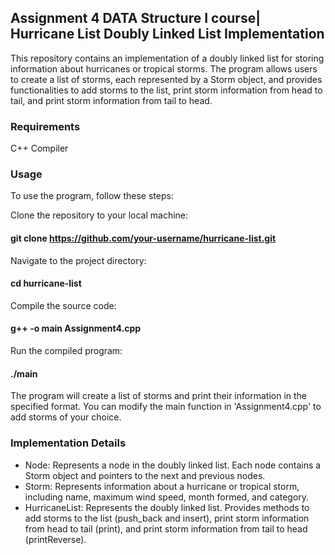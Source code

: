 ## Assignment 4 DATA Structure I course| Hurricane List Doubly Linked List Implementation

This repository contains an implementation of a doubly linked list for storing information about hurricanes or tropical storms. The program allows users to create a list of storms, each represented by a Storm object, and provides functionalities to add storms to the list, print storm information from head to tail, and print storm information from tail to head.

### Requirements

C++ Compiler
### Usage

To use the program, follow these steps:

Clone the repository to your local machine:
#### git clone https://github.com/your-username/hurricane-list.git

Navigate to the project directory:
#### cd hurricane-list
Compile the source code:
#### g++ -o main Assignment4.cpp

Run the compiled program:
#### ./main
The program will create a list of storms and print their information in the specified format. You can modify the main function in 'Assignment4.cpp' to add storms of your choice.

### Implementation Details

- Node: Represents a node in the doubly linked list. Each node contains a Storm object and pointers to the next and previous nodes.
- Storm: Represents information about a hurricane or tropical storm, including name, maximum wind speed, month formed, and category.
- HurricaneList: Represents the doubly linked list. Provides methods to add storms to the list (push_back and insert), print storm information from head to tail (print), and print storm information from tail to head (printReverse).
